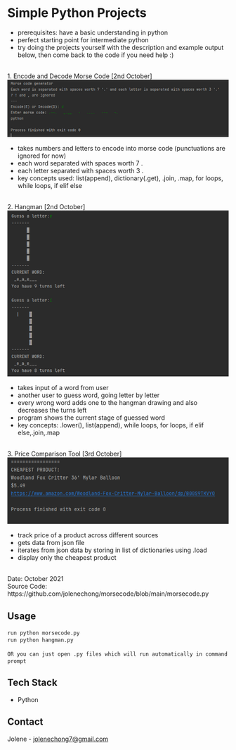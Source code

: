 # Simple Python Projects
- prerequisites: have a basic understanding in python
- perfect starting point for intermediate python
- try doing the projects yourself with the description and example output below, then come back to the code if you need help :)
<br>
1. Encode and Decode Morse Code [2nd October]
<img src='pythonMorseCode.png'/>

- takes numbers and letters to encode into morse code (punctuations are ignored for now)
- each word separated with spaces worth 7 .
- each letter separated with spaces worth 3 .
- key concepts used: list(append), dictionary(.get), .join, .map, for loops, while loops, if elif else
<br>
2. Hangman [2nd October]
<img src='pythonHangman.png'/>

- takes input of a word from user
- another user to guess word, going letter by letter
- every wrong word adds one to the hangman drawing and also decreases the turns left
- program shows the current stage of guessed word
- key concepts: .lower(), list(append), while loops, for loops, if elif else,.join,.map
<br>
3. Price Comparison Tool [3rd October]
<img src='pythonPriceComparison.png'/>

- track price of a product across different sources
- gets data from json file
- iterates from json data by storing in list of dictionaries using .load
- display only the cheapest product

<br>
Date: October 2021 <br>
Source Code: https://github.com/jolenechong/morsecode/blob/main/morsecode.py <br>

## Usage
```
run python morsecode.py
run python hangman.py

OR you can just open .py files which will run automatically in command prompt
```

## Tech Stack
- Python

## Contact
Jolene - [jolenechong7@gmail.com](mailto:jolenechong7@gmail.com)
